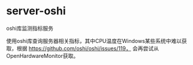 # server-oshi

oshi库监测指标服务

使用oshi库查询服务器相关指标，其中CPU温度在Windows某些系统中难以获取，根据 https://github.com/oshi/oshi/issues/119，
会再尝试从OpenHardwareMonitor获取。

